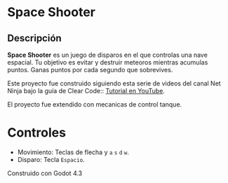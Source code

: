 # Space Shooter

## Descripción

**Space Shooter** es un juego de disparos en el que controlas una nave espacial. Tu objetivo es evitar y destruir meteoros mientras acumulas puntos. Ganas puntos por cada segundo que sobrevives.

Este proyecto fue construido siguiendo esta serie de videos del canal Net Ninja  bajo la guía de Clear Code:: [Tutorial en YouTube](https://www.youtube.com/watch?v=q7wlSvt0JIc&list=PL4cUxeGkcC9iHCXBpxbdsOByZ55Ez4bgF).

El proyecto fue extendido con mecanicas de control tanque.

# Controles
- Movimiento: Teclas de flecha y `a` `s` `d` `w`.
- Disparo: Tecla `Espacio`.

Construido con Godot 4.3
